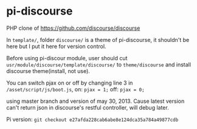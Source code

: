 pi-discourse
============

PHP clone of https://github.com/discourse/discourse

In `template/`, folder `discourse/` is a theme of pi-discourse, it shouldn't be here but I put it here for version control.

Before using pi-discour module, user should cut `usr/module/discourse/template/discourse/` to `theme/discourse` and install discourse theme(install, not use).

You can switch pjax on or off by changing line 3 in `/asset/script/js/boot.js`,
on: `pjax = 1;` 
off: `pjax = 0;`

using master branch and version of may 30, 2013. Cause latest version can't return json in discourse's restful controller, will debug later.

Pi version: `git checkout e27afda228cab6abe8e124dca35a784a49877cdb`
